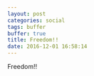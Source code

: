 ```yaml
---
layout: post
categories: social
tags: buffer
buffer: true
title: Freedom!!
date: 2016-12-01 16:58:14
---
```

Freedom!!
